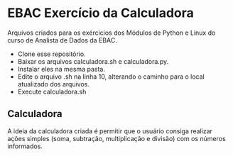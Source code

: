 # EBAC Exercício da Calculadora
 Arquivos criados para os exércicios dos Módulos de Python e Linux do curso de Analista de Dados da EBAC.

- Clone esse repositório.
- Baixar os arquivos calculadora.sh e calculadora.py.
- Instalar eles na mesma pasta.
- Edite o arquivo .sh na linha 10, alterando o caminho para o local atualizado dos arquivos.
- Execute calculadora.sh

## Calculadora
A ideia da calculadora criada é permitir que o usuário consiga realizar ações simples (soma, subtração, multiplicação e divisão) com os números informados.
